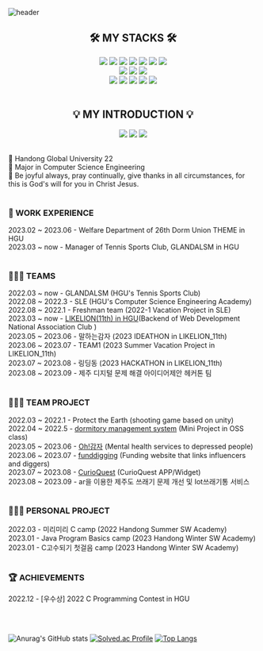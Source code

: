 ![header](https://capsule-render.vercel.app/api?type=waving&color=0:EDA0E9,100:EDA0E9&height=230&section=header&text=Sumin's%20Github&fontSize=60&animation=fadeIn&fontAlignY=32&desc=Developer%20who%20helps%20people%20&descAlignY=50&descAlign=50)

<div align=center>
<h2>🛠 MY STACKS 🛠</h2>
</div>

<div align=center> 
<img src="https://img.shields.io/badge/java-007396?style=for-the-badge&logo=java&logoColor=white"> 
  <img src="https://img.shields.io/badge/c-A8B9CC?style=for-the-badge&logo=c&logoColor=white">
  <img src="https://img.shields.io/badge/c++-00599C?style=for-the-badge&logo=c%2B%2B&logoColor=white">
    <img src="https://img.shields.io/badge/mysql-4479A1?style=for-the-badge&logo=mysql&logoColor=white"> 
 <img src="https://img.shields.io/badge/github-181717?style=for-the-badge&logo=github&logoColor=white">
  <img src="https://img.shields.io/badge/git-F05032?style=for-the-badge&logo=git&logoColor=white">
  <img src="https://img.shields.io/badge/linux-FCC624?style=for-the-badge&logo=linux&logoColor=white">
  <br>
<img src="https://img.shields.io/badge/Spring Boot-6DB33F?style=for-the-badge&logo=Spring Boot&logoColor=white">
<img src="https://img.shields.io/badge/figma-F24E1E?style=for-the-badge&logo=figma&logoColor=white">
<img src="https://img.shields.io/badge/visual studio-5C2D91?style=for-the-badge&logo=visualstudio&logoColor=white">
  <br>
  <img src="https://img.shields.io/badge/intellij idea-000000?style=for-the-badge&logo=intellijidea&logoColor=white">
  <img src="https://img.shields.io/badge/eclipse ide-2C2255?style=for-the-badge&logo=eclipseide&logoColor=white">
   <img src="https://img.shields.io/badge/filezilla-BF0000?style=for-the-badge&logo=filezilla&logoColor=white">
   <img src="https://img.shields.io/badge/docker-2496ED?style=for-the-badge&logo=docker&logoColor=white">
   <img src="https://img.shields.io/badge/gradle-02303A?style=for-the-badge&logo=gradle&logoColor=white">


</div>

<br/> 

<div align=center>
<h2>💡 MY INTRODUCTION 💡</h2>
<a href="https://www.instagram.com/su_min729/" target="_blank"><img src="https://img.shields.io/badge/instagram-41454A?style=for-the-badge&logo=instagram&logoColor=white"></a> <a href="https://youtube.com/@su_min729" target="_blank"><img src="https://img.shields.io/badge/youtube-41454A?style=for-the-badge&logo=youtube&logoColor=white"></a> <a href="https://volcano-woodpecker-2f9.notion.site/a4f1ba6f718d49b0b9208fdb3b06fa5b" target="_blank"><img src="https://img.shields.io/badge/notion-41454A?style=for-the-badge&logo=notion&logoColor=white"></a>
</div>

<br/>

🏫 Handong Global University 22 <br/> 
📝 Major in Computer Science Engineering <br/>
📖 Be joyful always, pray continually, give thanks in all circumstances, for this is God's will for you in Christ Jesus.<br/> <br/> 

### 💼 WORK EXPERIENCE<br/> 
2023.02 ~ 2023.06 - Welfare Department of 26th Dorm Union THEME in HGU<br/>
2023.03 ~ now - Manager of Tennis Sports Club, GLANDALSM in HGU<br/><br/>

### 🧑‍🤝‍🧑 TEAMS<br/> 
2022.03 ~ now - GLANDALSM (HGU's Tennis Sports Club)<br/>
2022.08 ~ 2022.3 - SLE (HGU's Computer Science Engineering Academy)<br/>
2022.08 ~ 2022.1 - Freshman team (2022-1 Vacation Project in SLE)<br/>
2023.03 ~ now - [LIKELION(11th) in HGU](https://hgulikelion.web.app/)(Backend of Web Development National Association Club )<br/>
2023.05 ~ 2023.06 - 말하는감자 (2023 IDEATHON in LIKELION_11th)<br/>
2023.06 ~ 2023.07 - TEAM1 (2023 Summer Vacation Project in LIKELION_11th)<br/>
2023.07 ~ 2023.08 - 링딩동 (2023 HACKATHON in LIKELION_11th)<br/>
2023.08 ~ 2023.09 - 제주 디지털 문제 해결 아이디어제안 헤커톤 팀<br/><br/>


### 👩🏻‍💻 TEAM PROJECT<br/> 
2022.03 ~ 2022.1 - Protect the Earth (shooting game based on unity)<br/>
2022.04 ~ 2022.5 - [dormitory management system](https://github.com/sumina729/TeamProject-Miniproject) (Mini Project in OSS class)<br/>
2023.05 ~ 2023.06 - [Oh!감자](https://www.figma.com/file/n42BBlWMjvBnioE9jeaFGv/%EB%9C%A8%EA%B1%B0%EC%9A%B4-%EA%B0%90%EC%9E%90?type=design&node-id=8%3A77&mode=design&t=dgvaucUJkgvzg1LZ-1) (Mental health services to depressed people)<br/>
2023.06 ~ 2023.07 - [funddigging](https://github.com/LikeLionHGU/2023-Summer-team1-back/tree/main) (Funding website that links influencers and diggers)<br/>
2023.07 ~ 2023.08 - [CurioQuest](https://github.com/LikeLionHGU/CurioQuest-back) (CurioQuest APP/Widget)<br/>
2023.08 ~ 2023.09 - ar을 이용한 제주도 쓰래기 문제 개선 및 Iot쓰래기통 서비스<br/><br/>

### 👩🏻‍💻 PERSONAL PROJECT<br/>
2022.03 - 미리미리 C camp (2022 Handong Summer SW Academy)<br/>
2023.01 - Java Program Basics camp (2023 Handong Winter SW Academy)<br/>
2023.01 - C고수되기 첫걸음 camp (2023 Handong Winter SW Academy)<br/><br/>

### 🏆 ACHIEVEMENTS<br/>
2022.12 - [우수상] 2022 C Programming Contest in HGU 

<br/> 
<br/> 

![Anurag's GitHub stats](https://github-readme-stats.vercel.app/api?username=sumina729&show_icons=true&theme=nightowl)  [![Solved.ac Profile](http://mazassumnida.wtf/api/v2/generate_badge?boj=sumina729)](https://solved.ac/sumina729) [![Top Langs](https://github-readme-stats.vercel.app/api/top-langs/?username=sumina729&layout=compact)](https://github.com/anuraghazra/github-readme-stats)

<!--
**sumina729/sumina729** is a ✨ _special_ ✨ repository because its `README.md` (this file) appears on your GitHub profile.

Here are some ideas to get you started:

- 🔭 I’m currently working on ...
- 🌱 I’m currently learning ...
- 👯 I’m looking to collaborate on ...
- 🤔 I’m looking for help with ...
- 💬 Ask me about ...
- 📫 How to reach me: ...
- 😄 Pronouns: ...
- ⚡ Fun fact: ...
-->

